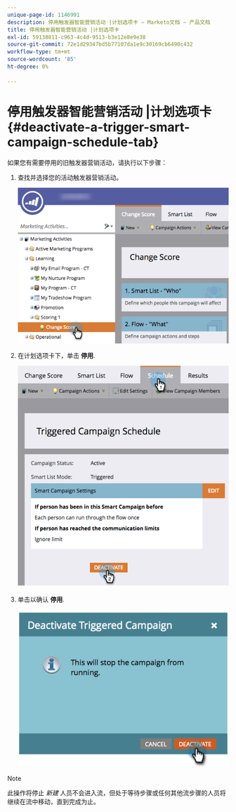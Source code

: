 ```yaml
---
unique-page-id: 1146991
description: 停用触发器智能营销活动 |计划选项卡 — Marketo文档 — 产品文档
title: 停用触发器智能营销活动 |计划选项卡
exl-id: 59138811-c963-4c4d-9513-b3e12e8e9e38
source-git-commit: 72e1d29347bd5b77107da1e9c30169cb6490c432
workflow-type: tm+mt
source-wordcount: '85'
ht-degree: 0%

---
```


# 停用触发器智能营销活动 |计划选项卡 {#deactivate-a-trigger-smart-campaign-schedule-tab}

如果您有需要停用的旧触发器营销活动，请执行以下步骤：

1. 查找并选择您的活动触发器营销活动。

   ![](assets/selectprogram-hands.png)

1. 在计划选项卡下，单击 **停用**.

   ![](assets/deactivateprogram-hands.png)

1. 单击以确认 **停用**.

   ![](assets/image2014-9-22-13-3a59-3a6.png)

>[!NOTE]
>
>此操作将停止 *新建* 人员不会进入流，但处于等待步骤或任何其他流步骤的人员将继续在流中移动，直到完成为止。
